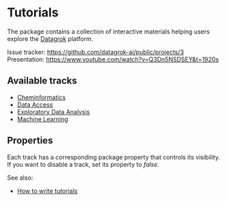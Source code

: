 # Tutorials

The package contains a collection of interactive materials helping users explore the [Datagrok](https://datagrok.ai) platform.

Issue tracker: https://github.com/datagrok-ai/public/projects/3
Presentation: https://www.youtube.com/watch?v=Q3Dn5NSDSEY&t=1920s

## Available tracks

- [Cheminformatics](src/tracks/chem/README.md)
- [Data Access](src/tracks/data-access/README.md)
- [Exploratory Data Analysis](src/tracks/eda/README.md)
- [Machine Learning](src/tracks/ml/README.md)

## Properties

Each track has a corresponding package property that controls its visibility.
If you want to disable a track, set its property to *false*.

See also:

- [How to write tutorials](https://datagrok.ai/help/develop/how-to/write-tutorials)
